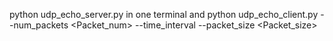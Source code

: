 python udp_echo_server.py in one terminal
and 
python udp_echo_client.py --num_packets <Packet_num> --time_interval <TimeInterval> --packet_size <Packet_size>
